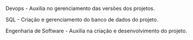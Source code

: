 Devops - Auxilia no gerenciamento das versões dos projetos.

SQL - Criação e gerenciamento do banco de dados do projeto.

Engenharia de Software - Auxilia na criação e desenvolvimento do projeto.
